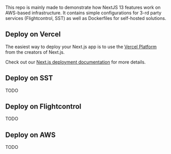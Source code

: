 This repo is mainly made to demonstrate how NextJS 13 features work on AWS-based infrastructure. It contains simple configurations for 3-rd party services (Flightcontrol, SST) as well as Dockerfiles for self-hosted solutions.

## Deploy on Vercel

The easiest way to deploy your Next.js app is to use the [Vercel Platform](https://vercel.com/new?utm_medium=default-template&filter=next.js&utm_source=create-next-app&utm_campaign=create-next-app-readme) from the creators of Next.js.

Check out our [Next.js deployment documentation](https://nextjs.org/docs/deployment) for more details.

## Deploy on SST

TODO

## Deploy on Flightcontrol

TODO

## Deploy on AWS

TODO
